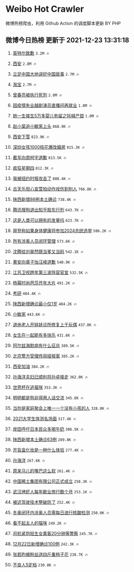 # Weibo Hot Crawler 



微博热榜爬虫，利用 Github Action 的调度脚本更新 BY PHP 


## 微博今日热榜 更新于 2021-12-23 13:31:18 
1. [英特尔致歉](https://s.weibo.com/weibo?q=%23%E8%8B%B1%E7%89%B9%E5%B0%94%E8%87%B4%E6%AD%89%23&Refer=top) `3.2M 🔥` 

1. [西安](https://s.weibo.com/weibo?q=%23%E8%A5%BF%E5%AE%89%23&Refer=top) `2.8M 🔥` 

1. [立足中国大地讲好中国故事](https://s.weibo.com/weibo?q=%23%E7%AB%8B%E8%B6%B3%E4%B8%AD%E5%9B%BD%E5%A4%A7%E5%9C%B0%E8%AE%B2%E5%A5%BD%E4%B8%AD%E5%9B%BD%E6%95%85%E4%BA%8B%23&Refer=top) `2.7M 🔥` 

1. [淘宝](https://s.weibo.com/weibo?q=%E6%B7%98%E5%AE%9D&Refer=top) `2.7M 🔥` 

1. [曾春亮被执行死刑](https://s.weibo.com/weibo?q=%23%E6%9B%BE%E6%98%A5%E4%BA%AE%E8%A2%AB%E6%89%A7%E8%A1%8C%E6%AD%BB%E5%88%91%23&Refer=top) `2.0M 🔥` 

1. [因疫情失业越剧演员直播间再就业](https://s.weibo.com/weibo?q=%23%E5%9B%A0%E7%96%AB%E6%83%85%E5%A4%B1%E4%B8%9A%E8%B6%8A%E5%89%A7%E6%BC%94%E5%91%98%E7%9B%B4%E6%92%AD%E9%97%B4%E5%86%8D%E5%B0%B1%E4%B8%9A%23&Refer=top) `1.8M 🔥` 

1. [她一生接生5万多婴儿弥留之际喊产钳](https://s.weibo.com/weibo?q=%23%E5%A5%B9%E4%B8%80%E7%94%9F%E6%8E%A5%E7%94%9F5%E4%B8%87%E5%A4%9A%E5%A9%B4%E5%84%BF%E5%BC%A5%E7%95%99%E4%B9%8B%E9%99%85%E5%96%8A%E4%BA%A7%E9%92%B3%23&Refer=top) `1.0M 🔥` 

1. [赵小棠追小敏家上头](https://s.weibo.com/weibo?q=%23%E8%B5%B5%E5%B0%8F%E6%A3%A0%E8%BF%BD%E5%B0%8F%E6%95%8F%E5%AE%B6%E4%B8%8A%E5%A4%B4%23&Refer=top) `868.9K 🔥` 

1. [西安下雪](https://s.weibo.com/weibo?q=%E8%A5%BF%E5%AE%89%E4%B8%8B%E9%9B%AA&Refer=top) `823.9K 🔥` 

1. [深圳女孩1000枝花爆改婚房](https://s.weibo.com/weibo?q=%23%E6%B7%B1%E5%9C%B3%E5%A5%B3%E5%AD%A91000%E6%9E%9D%E8%8A%B1%E7%88%86%E6%94%B9%E5%A9%9A%E6%88%BF%23&Refer=top) `815.3K 🔥` 

1. [戴军向周柯宇道歉](https://s.weibo.com/weibo?q=%23%E6%88%B4%E5%86%9B%E5%90%91%E5%91%A8%E6%9F%AF%E5%AE%87%E9%81%93%E6%AD%89%23&Refer=top) `813.5K 🔥` 

1. [疯狂星期四](https://s.weibo.com/weibo?q=%E7%96%AF%E7%8B%82%E6%98%9F%E6%9C%9F%E5%9B%9B&Refer=top) `812.3K 🔥` 

1. [我被纽约时报攻击了](https://s.weibo.com/weibo?q=%23%E6%88%91%E8%A2%AB%E7%BA%BD%E7%BA%A6%E6%97%B6%E6%8A%A5%E6%94%BB%E5%87%BB%E4%BA%86%23&Refer=top) `808.4K 🔥` 

1. [古天乐担心宣萱拍动作戏伤到别人](https://s.weibo.com/weibo?q=%23%E5%8F%A4%E5%A4%A9%E4%B9%90%E6%8B%85%E5%BF%83%E5%AE%A3%E8%90%B1%E6%8B%8D%E5%8A%A8%E4%BD%9C%E6%88%8F%E4%BC%A4%E5%88%B0%E5%88%AB%E4%BA%BA%23&Refer=top) `766.8K 🔥` 

1. [陕西新增86例本土确诊](https://s.weibo.com/weibo?q=%23%E9%99%95%E8%A5%BF%E6%96%B0%E5%A2%9E86%E4%BE%8B%E6%9C%AC%E5%9C%9F%E7%A1%AE%E8%AF%8A%23&Refer=top) `738.4K 🔥` 

1. [腾讯搜狗退出知乎股东行列](https://s.weibo.com/weibo?q=%23%E8%85%BE%E8%AE%AF%E6%90%9C%E7%8B%97%E9%80%80%E5%87%BA%E7%9F%A5%E4%B9%8E%E8%82%A1%E4%B8%9C%E8%A1%8C%E5%88%97%23&Refer=top) `643.7K 🔥` 

1. [这是人类可以拥有的发量吗](https://s.weibo.com/weibo?q=%23%E8%BF%99%E6%98%AF%E4%BA%BA%E7%B1%BB%E5%8F%AF%E4%BB%A5%E6%8B%A5%E6%9C%89%E7%9A%84%E5%8F%91%E9%87%8F%E5%90%97%23&Refer=top) `623.7K 🔥` 

1. [拜登称如果身体健康将参加2024总统选举](https://s.weibo.com/weibo?q=%23%E6%8B%9C%E7%99%BB%E7%A7%B0%E5%A6%82%E6%9E%9C%E8%BA%AB%E4%BD%93%E5%81%A5%E5%BA%B7%E5%B0%86%E5%8F%82%E5%8A%A02024%E6%80%BB%E7%BB%9F%E9%80%89%E4%B8%BE%23&Refer=top) `586.2K 🔥` 

1. [所有涉奥人员闭环管理](https://s.weibo.com/weibo?q=%23%E6%89%80%E6%9C%89%E6%B6%89%E5%A5%A5%E4%BA%BA%E5%91%98%E9%97%AD%E7%8E%AF%E7%AE%A1%E7%90%86%23&Refer=top) `573.6K 🔥` 

1. [沈腾给刘昊然既当爹又当妈](https://s.weibo.com/weibo?q=%23%E6%B2%88%E8%85%BE%E7%BB%99%E5%88%98%E6%98%8A%E7%84%B6%E6%97%A2%E5%BD%93%E7%88%B9%E5%8F%88%E5%BD%93%E5%A6%88%23&Refer=top) `542.1K 🔥` 

1. [黄安向章子怡汪峰道歉](https://s.weibo.com/weibo?q=%23%E9%BB%84%E5%AE%89%E5%90%91%E7%AB%A0%E5%AD%90%E6%80%A1%E6%B1%AA%E5%B3%B0%E9%81%93%E6%AD%89%23&Refer=top) `540.9K 🔥` 

1. [江苏卫视跨年第三波阵容官宣](https://s.weibo.com/weibo?q=%23%E6%B1%9F%E8%8B%8F%E5%8D%AB%E8%A7%86%E8%B7%A8%E5%B9%B4%E7%AC%AC%E4%B8%89%E6%B3%A2%E9%98%B5%E5%AE%B9%E5%AE%98%E5%AE%A3%23&Refer=top) `532.5K 🔥` 

1. [杨幂时尚芭莎开年大片](https://s.weibo.com/weibo?q=%23%E6%9D%A8%E5%B9%82%E6%97%B6%E5%B0%9A%E8%8A%AD%E8%8E%8E%E5%BC%80%E5%B9%B4%E5%A4%A7%E7%89%87%23&Refer=top) `491.2K 🔥` 

1. [考研](https://s.weibo.com/weibo?q=%E8%80%83%E7%A0%94&Refer=top) `484.4K 🔥` 

1. [陕西新增确诊最小仅1岁](https://s.weibo.com/weibo?q=%23%E9%99%95%E8%A5%BF%E6%96%B0%E5%A2%9E%E7%A1%AE%E8%AF%8A%E6%9C%80%E5%B0%8F%E4%BB%851%E5%B2%81%23&Refer=top) `484.2K 🔥` 

1. [小敏家](https://s.weibo.com/weibo?q=%E5%B0%8F%E6%95%8F%E5%AE%B6&Refer=top) `443.6K 🔥` 

1. [退休老人开娃娃诊所修复上千玩偶](https://s.weibo.com/weibo?q=%23%E9%80%80%E4%BC%91%E8%80%81%E4%BA%BA%E5%BC%80%E5%A8%83%E5%A8%83%E8%AF%8A%E6%89%80%E4%BF%AE%E5%A4%8D%E4%B8%8A%E5%8D%83%E7%8E%A9%E5%81%B6%23&Refer=top) `437.8K 🔥` 

1. [女生在一起能有多快乐](https://s.weibo.com/weibo?q=%23%E5%A5%B3%E7%94%9F%E5%9C%A8%E4%B8%80%E8%B5%B7%E8%83%BD%E6%9C%89%E5%A4%9A%E5%BF%AB%E4%B9%90%23&Refer=top) `431.6K 🔥` 

1. [阿尔兹海默病有什么征兆](https://s.weibo.com/weibo?q=%23%E9%98%BF%E5%B0%94%E5%85%B9%E6%B5%B7%E9%BB%98%E7%97%85%E6%9C%89%E4%BB%80%E4%B9%88%E5%BE%81%E5%85%86%23&Refer=top) `389.5K 🔥` 

1. [北京警方受理佟丽娅报案](https://s.weibo.com/weibo?q=%23%E5%8C%97%E4%BA%AC%E8%AD%A6%E6%96%B9%E5%8F%97%E7%90%86%E4%BD%9F%E4%B8%BD%E5%A8%85%E6%8A%A5%E6%A1%88%23&Refer=top) `385.2K 🔥` 

1. [西安加油](https://s.weibo.com/weibo?q=%23%E8%A5%BF%E5%AE%89%E5%8A%A0%E6%B2%B9%23&Refer=top) `384.2K 🔥` 

1. [孙海洋夫妇已顺利将孙卓接走](https://s.weibo.com/weibo?q=%23%E5%AD%99%E6%B5%B7%E6%B4%8B%E5%A4%AB%E5%A6%87%E5%B7%B2%E9%A1%BA%E5%88%A9%E5%B0%86%E5%AD%99%E5%8D%93%E6%8E%A5%E8%B5%B0%23&Refer=top) `362.0K 🔥` 

1. [世界杯在逃猫咪](https://s.weibo.com/weibo?q=%23%E4%B8%96%E7%95%8C%E6%9D%AF%E5%9C%A8%E9%80%83%E7%8C%AB%E5%92%AA%23&Refer=top) `353.3K 🔥` 

1. [明明都是狗非得用人话交流](https://s.weibo.com/weibo?q=%23%E6%98%8E%E6%98%8E%E9%83%BD%E6%98%AF%E7%8B%97%E9%9D%9E%E5%BE%97%E7%94%A8%E4%BA%BA%E8%AF%9D%E4%BA%A4%E6%B5%81%23&Refer=top) `345.8K 🔥` 

1. [当你是家庭聚会上唯一一个没有小孩的人](https://s.weibo.com/weibo?q=%E5%BD%93%E4%BD%A0%E6%98%AF%E5%AE%B6%E5%BA%AD%E8%81%9A%E4%BC%9A%E4%B8%8A%E5%94%AF%E4%B8%80%E4%B8%80%E4%B8%AA%E6%B2%A1%E6%9C%89%E5%B0%8F%E5%AD%A9%E7%9A%84%E4%BA%BA&Refer=top) `328.0K 🔥` 

1. [2021大学生体测名场面](https://s.weibo.com/weibo?q=%232021%E5%A4%A7%E5%AD%A6%E7%94%9F%E4%BD%93%E6%B5%8B%E5%90%8D%E5%9C%BA%E9%9D%A2%23&Refer=top) `317.4K 🔥` 

1. [岸田呼吁日本民众多喝牛奶](https://s.weibo.com/weibo?q=%23%E5%B2%B8%E7%94%B0%E5%91%BC%E5%90%81%E6%97%A5%E6%9C%AC%E6%B0%91%E4%BC%97%E5%A4%9A%E5%96%9D%E7%89%9B%E5%A5%B6%23&Refer=top) `306.5K 🔥` 

1. [陕西新增本土确诊63例](https://s.weibo.com/weibo?q=%23%E9%99%95%E8%A5%BF%E6%96%B0%E5%A2%9E%E6%9C%AC%E5%9C%9F%E7%A1%AE%E8%AF%8A63%E4%BE%8B%23&Refer=top) `289.8K 🔥` 

1. [开盲盒化妆是一种什么体验](https://s.weibo.com/weibo?q=%23%E5%BC%80%E7%9B%B2%E7%9B%92%E5%8C%96%E5%A6%86%E6%98%AF%E4%B8%80%E7%A7%8D%E4%BB%80%E4%B9%88%E4%BD%93%E9%AA%8C%23&Refer=top) `277.4K 🔥` 

1. [孙海洋](https://s.weibo.com/weibo?q=%E5%AD%99%E6%B5%B7%E6%B4%8B&Refer=top) `267.6K 🔥` 

1. [原来马儿的嘴巴这么软](https://s.weibo.com/weibo?q=%23%E5%8E%9F%E6%9D%A5%E9%A9%AC%E5%84%BF%E7%9A%84%E5%98%B4%E5%B7%B4%E8%BF%99%E4%B9%88%E8%BD%AF%23&Refer=top) `261.4K 🔥` 

1. [中国稀土集团有限公司正式成立](https://s.weibo.com/weibo?q=%23%E4%B8%AD%E5%9B%BD%E7%A8%80%E5%9C%9F%E9%9B%86%E5%9B%A2%E6%9C%89%E9%99%90%E5%85%AC%E5%8F%B8%E6%AD%A3%E5%BC%8F%E6%88%90%E7%AB%8B%23&Refer=top) `258.3K 🔥` 

1. [武汉烤虾人每年歇业旅行数个月](https://s.weibo.com/weibo?q=%23%E6%AD%A6%E6%B1%89%E7%83%A4%E8%99%BE%E4%BA%BA%E6%AF%8F%E5%B9%B4%E6%AD%87%E4%B8%9A%E6%97%85%E8%A1%8C%E6%95%B0%E4%B8%AA%E6%9C%88%23&Refer=top) `253.1K 🔥` 

1. [被这驾驶技术整破防了](https://s.weibo.com/weibo?q=%23%E8%A2%AB%E8%BF%99%E9%A9%BE%E9%A9%B6%E6%8A%80%E6%9C%AF%E6%95%B4%E7%A0%B4%E9%98%B2%E4%BA%86%23&Refer=top) `252.4K 🔥` 

1. [冬奥闭环内涉奥人员需每日进行核酸检测](https://s.weibo.com/weibo?q=%23%E5%86%AC%E5%A5%A5%E9%97%AD%E7%8E%AF%E5%86%85%E6%B6%89%E5%A5%A5%E4%BA%BA%E5%91%98%E9%9C%80%E6%AF%8F%E6%97%A5%E8%BF%9B%E8%A1%8C%E6%A0%B8%E9%85%B8%E6%A3%80%E6%B5%8B%23&Refer=top) `250.0K 🔥` 

1. [看不起主人的猫咪](https://s.weibo.com/weibo?q=%23%E7%9C%8B%E4%B8%8D%E8%B5%B7%E4%B8%BB%E4%BA%BA%E7%9A%84%E7%8C%AB%E5%92%AA%23&Refer=top) `249.2K 🔥` 

1. [司机紧抱轻生女乘客20分钟等警察](https://s.weibo.com/weibo?q=%23%E5%8F%B8%E6%9C%BA%E7%B4%A7%E6%8A%B1%E8%BD%BB%E7%94%9F%E5%A5%B3%E4%B9%98%E5%AE%A220%E5%88%86%E9%92%9F%E7%AD%89%E8%AD%A6%E5%AF%9F%23&Refer=top) `245.7K 🔥` 

1. [12月22日新增确诊100例](https://s.weibo.com/weibo?q=%2312%E6%9C%8822%E6%97%A5%E6%96%B0%E5%A2%9E%E7%A1%AE%E8%AF%8A100%E4%BE%8B%23&Refer=top) `242.3K 🔥` 

1. [张若昀被粉丝送四斤重柿子花](https://s.weibo.com/weibo?q=%23%E5%BC%A0%E8%8B%A5%E6%98%80%E8%A2%AB%E7%B2%89%E4%B8%9D%E9%80%81%E5%9B%9B%E6%96%A4%E9%87%8D%E6%9F%BF%E5%AD%90%E8%8A%B1%23&Refer=top) `238.7K 🔥` 

1. [不良人5定档](https://s.weibo.com/weibo?q=%23%E4%B8%8D%E8%89%AF%E4%BA%BA5%E5%AE%9A%E6%A1%A3%23&Refer=top) `230.8K 🔥` 

